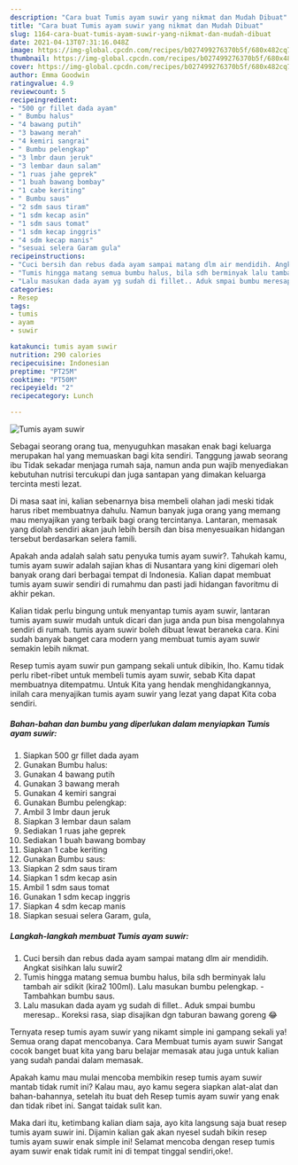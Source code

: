```yaml
---
description: "Cara buat Tumis ayam suwir yang nikmat dan Mudah Dibuat"
title: "Cara buat Tumis ayam suwir yang nikmat dan Mudah Dibuat"
slug: 1164-cara-buat-tumis-ayam-suwir-yang-nikmat-dan-mudah-dibuat
date: 2021-04-13T07:31:16.048Z
image: https://img-global.cpcdn.com/recipes/b027499276370b5f/680x482cq70/tumis-ayam-suwir-foto-resep-utama.jpg
thumbnail: https://img-global.cpcdn.com/recipes/b027499276370b5f/680x482cq70/tumis-ayam-suwir-foto-resep-utama.jpg
cover: https://img-global.cpcdn.com/recipes/b027499276370b5f/680x482cq70/tumis-ayam-suwir-foto-resep-utama.jpg
author: Emma Goodwin
ratingvalue: 4.9
reviewcount: 5
recipeingredient:
- "500 gr fillet dada ayam"
- " Bumbu halus"
- "4 bawang putih"
- "3 bawang merah"
- "4 kemiri sangrai"
- " Bumbu pelengkap"
- "3 lmbr daun jeruk"
- "3 lembar daun salam"
- "1 ruas jahe geprek"
- "1 buah bawang bombay"
- "1 cabe keriting"
- " Bumbu saus"
- "2 sdm saus tiram"
- "1 sdm kecap asin"
- "1 sdm saus tomat"
- "1 sdm kecap inggris"
- "4 sdm kecap manis"
- "sesuai selera Garam gula"
recipeinstructions:
- "Cuci bersih dan rebus dada ayam sampai matang dlm air mendidih. Angkat sisihkan lalu suwir2"
- "Tumis hingga matang semua bumbu halus, bila sdh berminyak lalu tambah air sdikit (kira2 100ml). Lalu masukan bumbu pelengkap.  Tambahkan bumbu saus."
- "Lalu masukan dada ayam yg sudah di fillet.. Aduk smpai bumbu meresap.. Koreksi rasa, siap disajikan dgn taburan bawang goreng 😂"
categories:
- Resep
tags:
- tumis
- ayam
- suwir

katakunci: tumis ayam suwir 
nutrition: 290 calories
recipecuisine: Indonesian
preptime: "PT25M"
cooktime: "PT50M"
recipeyield: "2"
recipecategory: Lunch

---
```



![Tumis ayam suwir](https://img-global.cpcdn.com/recipes/b027499276370b5f/680x482cq70/tumis-ayam-suwir-foto-resep-utama.jpg)

Sebagai seorang orang tua, menyuguhkan masakan enak bagi keluarga merupakan hal yang memuaskan bagi kita sendiri. Tanggung jawab seorang ibu Tidak sekadar menjaga rumah saja, namun anda pun wajib menyediakan kebutuhan nutrisi tercukupi dan juga santapan yang dimakan keluarga tercinta mesti lezat.

Di masa  saat ini, kalian sebenarnya bisa membeli olahan jadi meski tidak harus ribet membuatnya dahulu. Namun banyak juga orang yang memang mau menyajikan yang terbaik bagi orang tercintanya. Lantaran, memasak yang diolah sendiri akan jauh lebih bersih dan bisa menyesuaikan hidangan tersebut berdasarkan selera famili. 



Apakah anda adalah salah satu penyuka tumis ayam suwir?. Tahukah kamu, tumis ayam suwir adalah sajian khas di Nusantara yang kini digemari oleh banyak orang dari berbagai tempat di Indonesia. Kalian dapat membuat tumis ayam suwir sendiri di rumahmu dan pasti jadi hidangan favoritmu di akhir pekan.

Kalian tidak perlu bingung untuk menyantap tumis ayam suwir, lantaran tumis ayam suwir mudah untuk dicari dan juga anda pun bisa mengolahnya sendiri di rumah. tumis ayam suwir boleh dibuat lewat beraneka cara. Kini sudah banyak banget cara modern yang membuat tumis ayam suwir semakin lebih nikmat.

Resep tumis ayam suwir pun gampang sekali untuk dibikin, lho. Kamu tidak perlu ribet-ribet untuk membeli tumis ayam suwir, sebab Kita dapat membuatnya ditempatmu. Untuk Kita yang hendak menghidangkannya, inilah cara menyajikan tumis ayam suwir yang lezat yang dapat Kita coba sendiri.

<!--inarticleads1-->

##### Bahan-bahan dan bumbu yang diperlukan dalam menyiapkan Tumis ayam suwir:

1. Siapkan 500 gr fillet dada ayam
1. Gunakan  Bumbu halus:
1. Gunakan 4 bawang putih
1. Gunakan 3 bawang merah
1. Gunakan 4 kemiri sangrai
1. Gunakan  Bumbu pelengkap:
1. Ambil 3 lmbr daun jeruk
1. Siapkan 3 lembar daun salam
1. Sediakan 1 ruas jahe geprek
1. Sediakan 1 buah bawang bombay
1. Siapkan 1 cabe keriting
1. Gunakan  Bumbu saus:
1. Siapkan 2 sdm saus tiram
1. Siapkan 1 sdm kecap asin
1. Ambil 1 sdm saus tomat
1. Gunakan 1 sdm kecap inggris
1. Siapkan 4 sdm kecap manis
1. Siapkan sesuai selera Garam, gula,




<!--inarticleads2-->

##### Langkah-langkah membuat Tumis ayam suwir:

1. Cuci bersih dan rebus dada ayam sampai matang dlm air mendidih. Angkat sisihkan lalu suwir2
1. Tumis hingga matang semua bumbu halus, bila sdh berminyak lalu tambah air sdikit (kira2 100ml). Lalu masukan bumbu pelengkap.  - Tambahkan bumbu saus.
1. Lalu masukan dada ayam yg sudah di fillet.. Aduk smpai bumbu meresap.. Koreksi rasa, siap disajikan dgn taburan bawang goreng 😂




Ternyata resep tumis ayam suwir yang nikamt simple ini gampang sekali ya! Semua orang dapat mencobanya. Cara Membuat tumis ayam suwir Sangat cocok banget buat kita yang baru belajar memasak atau juga untuk kalian yang sudah pandai dalam memasak.

Apakah kamu mau mulai mencoba membikin resep tumis ayam suwir mantab tidak rumit ini? Kalau mau, ayo kamu segera siapkan alat-alat dan bahan-bahannya, setelah itu buat deh Resep tumis ayam suwir yang enak dan tidak ribet ini. Sangat taidak sulit kan. 

Maka dari itu, ketimbang kalian diam saja, ayo kita langsung saja buat resep tumis ayam suwir ini. Dijamin kalian gak akan nyesel sudah bikin resep tumis ayam suwir enak simple ini! Selamat mencoba dengan resep tumis ayam suwir enak tidak rumit ini di tempat tinggal sendiri,oke!.

